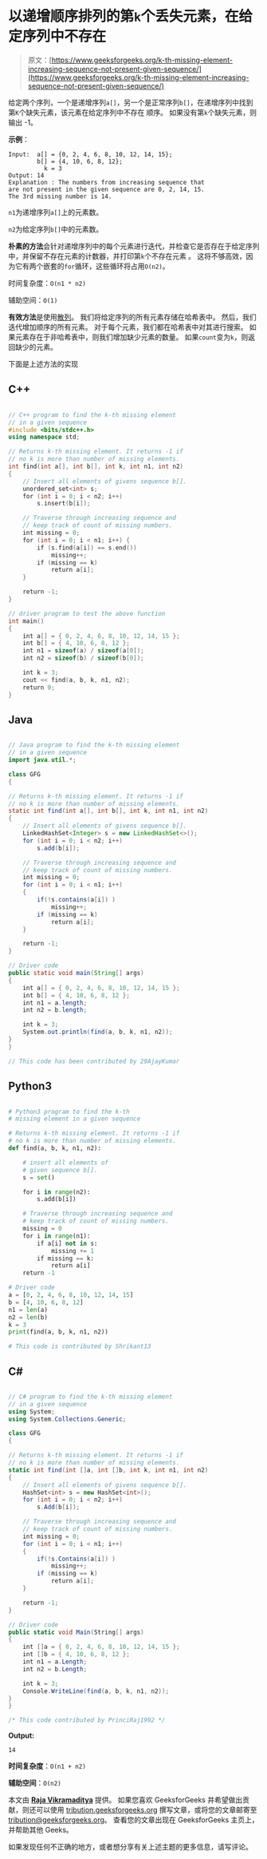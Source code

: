 # 以递增顺序排列的第`k`个丢失元素，在给定序列中不存在

> 原文：[https://www.geeksforgeeks.org/k-th-missing-element-increasing-sequence-not-present-given-sequence/](https://www.geeksforgeeks.org/k-th-missing-element-increasing-sequence-not-present-given-sequence/)

给定两个序列，一个是递增序列`a[]`，另一个是正常序列`b[]`，在递增序列中找到第`K`个缺失元素，该元素在给定序列中不存在 顺序。 如果没有第`k`个缺失元素，则输出 -1。

**示例**：

```
Input:  a[] = {0, 2, 4, 6, 8, 10, 12, 14, 15};
        b[] = {4, 10, 6, 8, 12};
          k = 3
Output: 14
Explanation : The numbers from increasing sequence that
are not present in the given sequence are 0, 2, 14, 15.
The 3rd missing number is 14.

```

`n1`为递增序列`a[]`上的元素数。

`n2`为给定序列`b[]`中的元素数。

**朴素的方法**会针对递增序列中的每个元素进行迭代，并检查它是否存在于给定序列中，并保留不存在元素的计数器，并打印第`k`个不存在元素 。 这将不够高效，因为它有两个嵌套的`for`循环，这些循环将占用`O(n2)`。

时间复杂度：`O(n1 * n2)`

辅助空间：`O(1)`

**有效方法**是使用[散列](https://www.geeksforgeeks.org/hashing-data-structure/)。 我们将给定序列的所有元素存储在哈希表中。 然后，我们迭代增加顺序的所有元素。 对于每个元素，我们都在哈希表中对其进行搜索。 如果元素存在于非哈希表中，则我们增加缺少元素的数量。 如果`count`变为`k`，则返回缺少的元素。

下面是上述方法的实现

## C++

```cpp

// C++ program to find the k-th missing element 
// in a given sequence 
#include <bits/stdc++.h> 
using namespace std; 

// Returns k-th missing element. It returns -1 if 
// no k is more than number of missing elements. 
int find(int a[], int b[], int k, int n1, int n2) 
{ 
    // Insert all elements of givens sequence b[]. 
    unordered_set<int> s; 
    for (int i = 0; i < n2; i++) 
        s.insert(b[i]); 

    // Traverse through increasing sequence and  
    // keep track of count of missing numbers. 
    int missing = 0; 
    for (int i = 0; i < n1; i++) { 
        if (s.find(a[i]) == s.end()) 
            missing++; 
        if (missing == k) 
            return a[i]; 
    } 

    return -1; 
} 

// driver program to test the above function 
int main() 
{ 
    int a[] = { 0, 2, 4, 6, 8, 10, 12, 14, 15 }; 
    int b[] = { 4, 10, 6, 8, 12 }; 
    int n1 = sizeof(a) / sizeof(a[0]); 
    int n2 = sizeof(b) / sizeof(b[0]); 

    int k = 3; 
    cout << find(a, b, k, n1, n2); 
    return 0; 
} 

```

## Java

```java

// Java program to find the k-th missing element 
// in a given sequence 
import java.util.*; 

class GFG 
{ 

// Returns k-th missing element. It returns -1 if 
// no k is more than number of missing elements. 
static int find(int a[], int b[], int k, int n1, int n2) 
{ 
    // Insert all elements of givens sequence b[]. 
    LinkedHashSet<Integer> s = new LinkedHashSet<>(); 
    for (int i = 0; i < n2; i++) 
        s.add(b[i]); 

    // Traverse through increasing sequence and  
    // keep track of count of missing numbers. 
    int missing = 0; 
    for (int i = 0; i < n1; i++)  
    { 
        if(!s.contains(a[i]) )  
            missing++; 
        if (missing == k) 
            return a[i]; 
    } 

    return -1; 
} 

// Driver code 
public static void main(String[] args)  
{ 
    int a[] = { 0, 2, 4, 6, 8, 10, 12, 14, 15 }; 
    int b[] = { 4, 10, 6, 8, 12 }; 
    int n1 = a.length; 
    int n2 = b.length; 

    int k = 3; 
    System.out.println(find(a, b, k, n1, n2)); 
} 
}  

// This code has been contributed by 29AjayKumar 

```

## Python3

```py

# Python3 program to find the k-th  
# missing element in a given sequence  

# Returns k-th missing element. It returns -1 if  
# no k is more than number of missing elements.  
def find(a, b, k, n1, n2): 

    # insert all elements of  
    # given sequence b[]. 
    s = set() 

    for i in range(n2): 
        s.add(b[i]) 

    # Traverse through increasing sequence and  
    # keep track of count of missing numbers.  
    missing = 0
    for i in range(n1): 
        if a[i] not in s: 
            missing += 1
        if missing == k: 
            return a[i] 
    return -1

# Driver code 
a = [0, 2, 4, 6, 8, 10, 12, 14, 15] 
b = [4, 10, 6, 8, 12] 
n1 = len(a) 
n2 = len(b) 
k = 3
print(find(a, b, k, n1, n2)) 

# This code is contributed by Shrikant13 

```

## C#

```cs

// C# program to find the k-th missing element  
// in a given sequence  
using System; 
using System.Collections.Generic; 

class GFG  
{  

// Returns k-th missing element. It returns -1 if  
// no k is more than number of missing elements.  
static int find(int []a, int []b, int k, int n1, int n2)  
{  
    // Insert all elements of givens sequence b[].  
    HashSet<int> s = new HashSet<int>();  
    for (int i = 0; i < n2; i++)  
        s.Add(b[i]);  

    // Traverse through increasing sequence and  
    // keep track of count of missing numbers.  
    int missing = 0;  
    for (int i = 0; i < n1; i++)  
    {  
        if(!s.Contains(a[i]) )  
            missing++;  
        if (missing == k)  
            return a[i];  
    }  

    return -1;  
}  

// Driver code  
public static void Main(String[] args)  
{  
    int []a = { 0, 2, 4, 6, 8, 10, 12, 14, 15 };  
    int []b = { 4, 10, 6, 8, 12 };  
    int n1 = a.Length;  
    int n2 = b.Length;  

    int k = 3;  
    Console.WriteLine(find(a, b, k, n1, n2));  
}  
}  

/* This code contributed by PrinciRaj1992 */

```

**Output:**

```
14

```

**时间复杂度**：`O(n1 + n2)`

**辅助空间**：`O(n2)`

本文由 [**Raja Vikramaditya**](https://www.facebook.com/raja.vikramaditya.7) 提供。 如果您喜欢 GeeksforGeeks 并希望做出贡献，则还可以使用 [tribution.geeksforgeeks.org](http://www.contribute.geeksforgeeks.org) 撰写文章，或将您的文章邮寄至 tribution@geeksforgeeks.org。 查看您的文章出现在 GeeksforGeeks 主页上，并帮助其他 Geeks。

如果发现任何不正确的地方，或者想分享有关上述主题的更多信息，请写评论。

